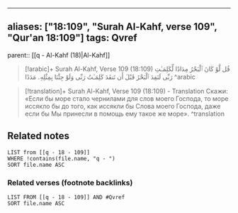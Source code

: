 
---
aliases: ["18:109", "Surah Al-Kahf, verse 109", "Qur'an 18:109"]
tags: Qvref
---

parent:: [[q - Al-Kahf (18)|Al-Kahf]]

> [!arabic]+ Surah Al-Kahf, Verse 109 (18:109)
> <span class="quran-arabic">قُل لَّوْ كَانَ ٱلْبَحْرُ مِدَادًا لِّكَلِمَـٰتِ رَبِّى لَنَفِدَ ٱلْبَحْرُ قَبْلَ أَن تَنفَدَ كَلِمَـٰتُ رَبِّى وَلَوْ جِئْنَا بِمِثْلِهِۦ مَدَدًا</span>
^arabic

> [!translation]+ Surah Al-Kahf, Verse 109 (18:109) - Translation
> Скажи: «Если бы море стало чернилами для слов моего Господа, то море иссякло бы до того, как иссякли бы Слова моего Господа, даже если бы Мы принесли в помощь ему такое же море».
^translation



## Related notes
```dataview
LIST from [[q - 18 - 109]]
WHERE !contains(file.name, "q - ")
SORT file.name ASC
```

### Related verses (footnote backlinks)
```dataview
LIST FROM [[q - 18 - 109]] AND #Qvref
SORT file.name ASC
```

